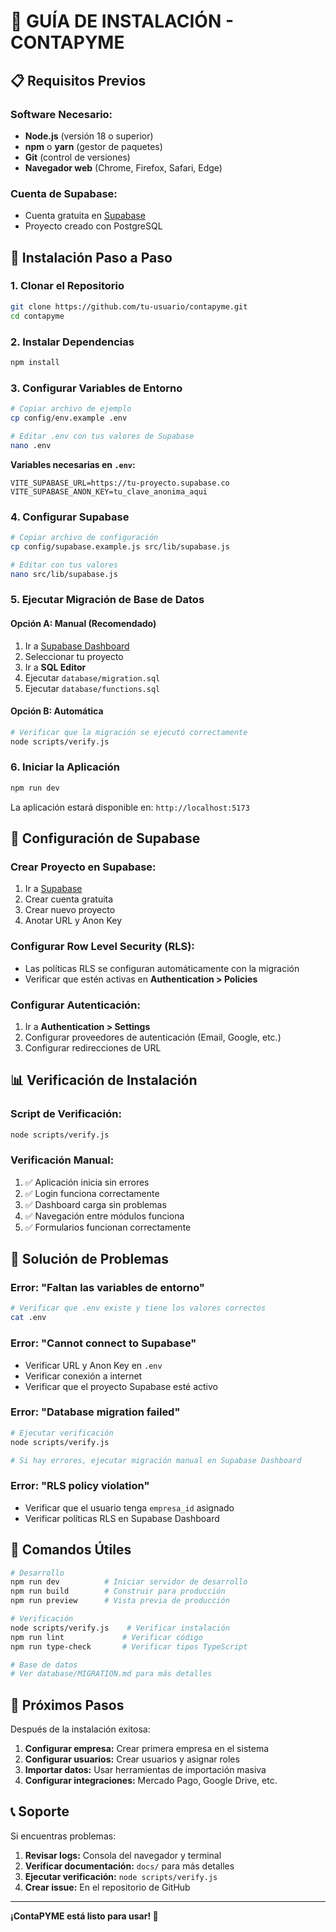 # 🚀 GUÍA DE INSTALACIÓN - CONTAPYME

## 📋 **Requisitos Previos**

### **Software Necesario:**
- **Node.js** (versión 18 o superior)
- **npm** o **yarn** (gestor de paquetes)
- **Git** (control de versiones)
- **Navegador web** (Chrome, Firefox, Safari, Edge)

### **Cuenta de Supabase:**
- Cuenta gratuita en [Supabase](https://supabase.com)
- Proyecto creado con PostgreSQL

## 🎯 **Instalación Paso a Paso**

### **1. Clonar el Repositorio**
```bash
git clone https://github.com/tu-usuario/contapyme.git
cd contapyme
```

### **2. Instalar Dependencias**
```bash
npm install
```

### **3. Configurar Variables de Entorno**
```bash
# Copiar archivo de ejemplo
cp config/env.example .env

# Editar .env con tus valores de Supabase
nano .env
```

**Variables necesarias en `.env`:**
```env
VITE_SUPABASE_URL=https://tu-proyecto.supabase.co
VITE_SUPABASE_ANON_KEY=tu_clave_anonima_aqui
```

### **4. Configurar Supabase**
```bash
# Copiar archivo de configuración
cp config/supabase.example.js src/lib/supabase.js

# Editar con tus valores
nano src/lib/supabase.js
```

### **5. Ejecutar Migración de Base de Datos**

#### **Opción A: Manual (Recomendado)**
1. Ir a [Supabase Dashboard](https://app.supabase.com)
2. Seleccionar tu proyecto
3. Ir a **SQL Editor**
4. Ejecutar `database/migration.sql`
5. Ejecutar `database/functions.sql`

#### **Opción B: Automática**
```bash
# Verificar que la migración se ejecutó correctamente
node scripts/verify.js
```

### **6. Iniciar la Aplicación**
```bash
npm run dev
```

La aplicación estará disponible en: `http://localhost:5173`

## 🔧 **Configuración de Supabase**

### **Crear Proyecto en Supabase:**
1. Ir a [Supabase](https://supabase.com)
2. Crear cuenta gratuita
3. Crear nuevo proyecto
4. Anotar URL y Anon Key

### **Configurar Row Level Security (RLS):**
- Las políticas RLS se configuran automáticamente con la migración
- Verificar que estén activas en **Authentication > Policies**

### **Configurar Autenticación:**
1. Ir a **Authentication > Settings**
2. Configurar proveedores de autenticación (Email, Google, etc.)
3. Configurar redirecciones de URL

## 📊 **Verificación de Instalación**

### **Script de Verificación:**
```bash
node scripts/verify.js
```

### **Verificación Manual:**
1. ✅ Aplicación inicia sin errores
2. ✅ Login funciona correctamente
3. ✅ Dashboard carga sin problemas
4. ✅ Navegación entre módulos funciona
5. ✅ Formularios funcionan correctamente

## 🚨 **Solución de Problemas**

### **Error: "Faltan las variables de entorno"**
```bash
# Verificar que .env existe y tiene los valores correctos
cat .env
```

### **Error: "Cannot connect to Supabase"**
- Verificar URL y Anon Key en `.env`
- Verificar conexión a internet
- Verificar que el proyecto Supabase esté activo

### **Error: "Database migration failed"**
```bash
# Ejecutar verificación
node scripts/verify.js

# Si hay errores, ejecutar migración manual en Supabase Dashboard
```

### **Error: "RLS policy violation"**
- Verificar que el usuario tenga `empresa_id` asignado
- Verificar políticas RLS en Supabase Dashboard

## 📝 **Comandos Útiles**

```bash
# Desarrollo
npm run dev          # Iniciar servidor de desarrollo
npm run build        # Construir para producción
npm run preview      # Vista previa de producción

# Verificación
node scripts/verify.js    # Verificar instalación
npm run lint             # Verificar código
npm run type-check       # Verificar tipos TypeScript

# Base de datos
# Ver database/MIGRATION.md para más detalles
```

## 🎯 **Próximos Pasos**

Después de la instalación exitosa:

1. **Configurar empresa:** Crear primera empresa en el sistema
2. **Configurar usuarios:** Crear usuarios y asignar roles
3. **Importar datos:** Usar herramientas de importación masiva
4. **Configurar integraciones:** Mercado Pago, Google Drive, etc.

## 📞 **Soporte**

Si encuentras problemas:

1. **Revisar logs:** Consola del navegador y terminal
2. **Verificar documentación:** `docs/` para más detalles
3. **Ejecutar verificación:** `node scripts/verify.js`
4. **Crear issue:** En el repositorio de GitHub

---

**¡ContaPYME está listo para usar! 🎉** 